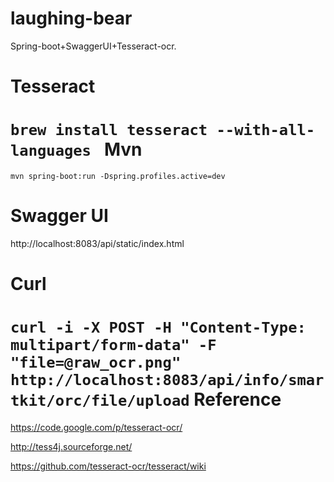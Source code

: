 laughing-bear
=============

Spring-boot+SwaggerUI+Tesseract-ocr.

Tesseract
=============

`
brew install tesseract --with-all-languages 
`
Mvn
=============
`
mvn spring-boot:run -Dspring.profiles.active=dev
`

Swagger UI
=============

http://localhost:8083/api/static/index.html

Curl
=============
`
curl -i -X POST -H "Content-Type: multipart/form-data" -F "file=@raw_ocr.png" http://localhost:8083/api/info/smartkit/orc/file/upload
`
Reference
=============

https://code.google.com/p/tesseract-ocr/

http://tess4j.sourceforge.net/

https://github.com/tesseract-ocr/tesseract/wiki

